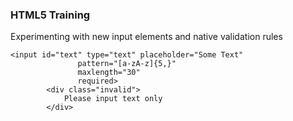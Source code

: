 ### HTML5 Training

Experimenting with new input elements and native validation rules

    <input id="text" type="text" placeholder="Some Text"
                   pattern="[a-zA-z]{5,}"
                   maxlength="30"
                   required>
            <div class="invalid">
                Please input text only
            </div>


